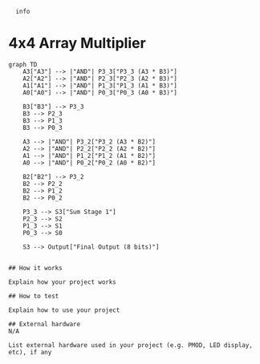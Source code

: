 <!---

This file is used to generate your project datasheet. Please fill in the information below and delete any unused
sections.

You can also include images in this folder and reference them in the markdown. Each image must be less than
512 kb in size, and the combined size of all images must be less than 1 MB.
-->




```mermaid
  info
```



# 4x4 Array Multiplier

```mermaid
graph TD
    A3["A3"] --> |"AND"| P3_3["P3_3 (A3 * B3)"]
    A2["A2"] --> |"AND"| P2_3["P2_3 (A2 * B3)"]
    A1["A1"] --> |"AND"| P1_3["P1_3 (A1 * B3)"]
    A0["A0"] --> |"AND"| P0_3["P0_3 (A0 * B3)"]

    B3["B3"] --> P3_3
    B3 --> P2_3
    B3 --> P1_3
    B3 --> P0_3

    A3 --> |"AND"| P3_2["P3_2 (A3 * B2)"]
    A2 --> |"AND"| P2_2["P2_2 (A2 * B2)"]
    A1 --> |"AND"| P1_2["P1_2 (A1 * B2)"]
    A0 --> |"AND"| P0_2["P0_2 (A0 * B2)"]

    B2["B2"] --> P3_2
    B2 --> P2_2
    B2 --> P1_2
    B2 --> P0_2

    P3_3 --> S3["Sum Stage 1"]
    P2_3 --> S2
    P1_3 --> S1
    P0_3 --> S0

    S3 --> Output["Final Output (8 bits)"]


## How it works

Explain how your project works

## How to test

Explain how to use your project

## External hardware
N/A

List external hardware used in your project (e.g. PMOD, LED display, etc), if any
